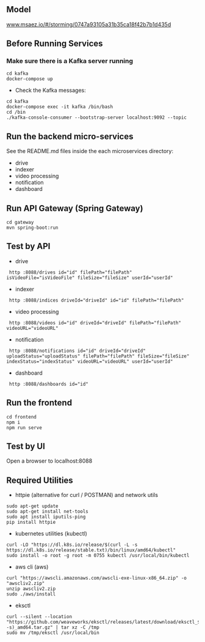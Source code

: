 # 

## Model
www.msaez.io/#/storming/0747a93105a31b35ca18f42b7b1d435d

## Before Running Services
### Make sure there is a Kafka server running
```
cd kafka
docker-compose up
```
- Check the Kafka messages:
```
cd kafka
docker-compose exec -it kafka /bin/bash
cd /bin
./kafka-console-consumer --bootstrap-server localhost:9092 --topic
```

## Run the backend micro-services
See the README.md files inside the each microservices directory:

- drive
- indexer
- video processing
- notification
- dashboard


## Run API Gateway (Spring Gateway)
```
cd gateway
mvn spring-boot:run
```

## Test by API
- drive
```
 http :8088/drives id="id" filePath="filePath" isVideoFile="isVideoFile" fileSize="fileSize" userId="userId" 
```
- indexer
```
 http :8088/indices driveId="driveId" id="id" filePath="filePath" 
```
- video processing
```
 http :8088/videos id="id" driveId="driveId" filePath="filePath" videoURL="videoURL" 
```
- notification
```
 http :8088/notifications id="id" driveId="driveId" uploadStatus="uploadStatus" filePath="filePath" fileSize="fileSize" indexStatus="indexStatus" videoURL="videoURL" userId="userId" 
```
- dashboard
```
 http :8088/dashboards id="id" 
```


## Run the frontend
```
cd frontend
npm i
npm run serve
```

## Test by UI
Open a browser to localhost:8088

## Required Utilities

- httpie (alternative for curl / POSTMAN) and network utils
```
sudo apt-get update
sudo apt-get install net-tools
sudo apt install iputils-ping
pip install httpie
```

- kubernetes utilities (kubectl)
```
curl -LO "https://dl.k8s.io/release/$(curl -L -s https://dl.k8s.io/release/stable.txt)/bin/linux/amd64/kubectl"
sudo install -o root -g root -m 0755 kubectl /usr/local/bin/kubectl
```

- aws cli (aws)
```
curl "https://awscli.amazonaws.com/awscli-exe-linux-x86_64.zip" -o "awscliv2.zip"
unzip awscliv2.zip
sudo ./aws/install
```

- eksctl 
```
curl --silent --location "https://github.com/weaveworks/eksctl/releases/latest/download/eksctl_$(uname -s)_amd64.tar.gz" | tar xz -C /tmp
sudo mv /tmp/eksctl /usr/local/bin
```

